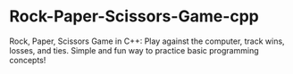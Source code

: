 # Rock-Paper-Scissors-Game-cpp
Rock, Paper, Scissors Game in C++: Play against the computer, track wins, losses, and ties. Simple and fun way to practice basic programming concepts!
